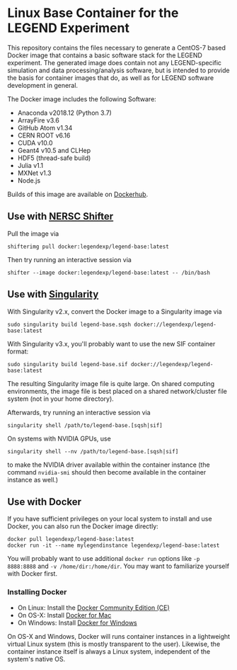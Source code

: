 # Linux Base Container for the LEGEND Experiment

This repository contains the files necessary to generate a CentOS-7 based Docker image that contains a basic software stack for the LEGEND experiment. The generated image does contain not any LEGEND-specific simulation and data processing/analysis software, but is intended to provide the basis for container images that do, as well as for LEGEND software development in general.

The Docker image includes the following Software:

* Anaconda v2018.12 (Python 3.7)
* ArrayFire v3.6
* GitHub Atom v1.34
* CERN ROOT v6.16
* CUDA v10.0
* Geant4 v10.5 and CLHep
* HDF5 (thread-safe build)
* Julia v1.1
* MXNet v1.3
* Node.js

Builds of this image are available on [Dockerhub](https://hub.docker.com/r/legendexp/legend-base/).


## Use with [NERSC Shifter](https://docs.nersc.gov/development/shifter/how-to-use/)


Pull the image via

    shifterimg pull docker:legendexp/legend-base:latest

Then try running an interactive session via

    shifter --image docker:legendexp/legend-base:latest -- /bin/bash


## Use with [Singularity](https://www.sylabs.io/singularity/)


With Singularity v2.x, convert the Docker image to a Singularity image via

    sudo singularity build legend-base.sqsh docker://legendexp/legend-base:latest

With Singularity v3.x, you'll probably want to use the new SIF container format:

    sudo singularity build legend-base.sif docker://legendexp/legend-base:latest

The resulting Singularity image file is quite large. On shared computing environments, the image file is best placed on a shared network/cluster file system (not in your home directory).

Afterwards, try running an interactive session via

    singularity shell /path/to/legend-base.[sqsh|sif]

On systems with NVIDIA GPUs, use

    singularity shell --nv /path/to/legend-base.[sqsh|sif]

to make the NVIDIA driver available within the container instance (the command `nvidia-smi` should then become available in the container instance as well.)


## Use with Docker

If you have sufficient privileges on your local system to install and use Docker, you can also run the Docker image directly:

```shell
docker pull legendexp/legend-base:latest
docker run -it --name mylegendinstance legendexp/legend-base:latest
```

You will probably want to use additional `docker run` options like `-p 8888:8888` and `-v /home/dir:/home/dir`. You may want to familiarize yourself with Docker first.


### Installing Docker

* On Linux: Install the [Docker Community Edition (CE)](https://docs.docker.com/install/)
* On OS-X: Install [Docker for Mac](https://docs.docker.com/docker-for-mac/)
* On Windows: Install [Docker for Windows](https://docs.docker.com/docker-for-windows/)

On OS-X and Windows, Docker will runs container instances in a lightweight virtual Linux system (this is mostly transparent to the user). Likewise, the container instance itself is always a Linux system, independent of the system's native OS.

